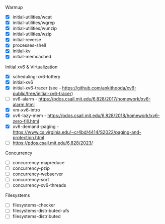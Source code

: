 Warmup

- [x] initial-utilities/wcat
- [x] initial-utilities/wgrep
- [x] initial-utilities/wunzip
- [x] initial-utilities/wzip
- [x] initial-reverse
- [x] processes-shell
- [x] initial-kv
- [x] initial-memcached

Initial xv6 & Virtualization
- [x] scheduling-xv6-lottery
- [x] initial-xv6
- [x] initial-xv6-tracer (see - https://github.com/ankithooda/xv6-public/tree/initial-xv6-tracer)
- [ ] xv6-alarm - https://pdos.csail.mit.edu/6.828/2017/homework/xv6-alarm.html
- [x] vm-xv6-intro
- [x] xv6-lazy-mem - https://pdos.csail.mit.edu/6.828/2018/homework/xv6-zero-fill.html
- [x] xv6-demand-paging - https://www.cs.virginia.edu/~cr4bd/4414/S2022/paging-and-protection.html
- [ ] https://pdos.csail.mit.edu/6.828/2023/

Concurrency
- [ ] concurrency-mapreduce
- [ ] concurrency-pzip
- [ ] concurrency-webserver
- [ ] concurrency-sort
- [ ] concurrency-xv6-threads

Filesystems
- [ ] filesystems-checker
- [ ] filesystems-distributed-ufs
- [ ] filesystems-distributed

